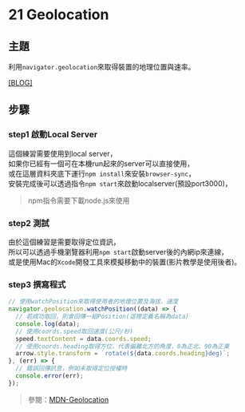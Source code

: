 # 21 Geolocation

## **主題**
利用`navigator.geolocation`來取得裝置的地理位置與速率。

[[BLOG]](https://guahsu.io/2017/10/JavaScript30-21-Geolocation)

## **步驟**
### step1 啟動Local Server
這個練習需要使用到local server，  
如果你已經有一個可在本機run起來的server可以直接使用，  
或在這層資料夾底下運行`npm install`來安裝`browser-sync`，  
安裝完成後可以透過指令`npm start`來啟動localserver(預設port3000)，  
>npm指令需要下載node.js來使用

### step2 測試
由於這個練習是需要取得定位資訊，  
所以可以透過手機瀏覽器利用`npm start`啟動server後的內網ip來連線，  
或是使用Mac的`Xcode`開發工具來模擬移動中的裝置(影片教學是使用後者)。

### step3 撰寫程式
```javascript
// 使用watchPosition來取得使用者的地理位置及海拔、速度
navigator.geolocation.watchPosition((data) => {
  // 若成功取回，則會回傳一組Position(這裡定義名稱為data)
  console.log(data);
  // 使用coords.speed取回速度(公尺/秒)
  speed.textContent = data.coords.speed;
  // 使用coords.heading取得方位，代表偏離北方的角度，0為正北、90為正東
  arrow.style.transform = `rotate(${data.coords.heading}deg)`;
}, (err) => {
  // 錯誤回傳訊息，例如未取得定位授權時
  console.error(err);
});
```
>參閱：[MDN-Geolocation](https://developer.mozilla.org/en-US/docs/Web/API/Geolocation)
